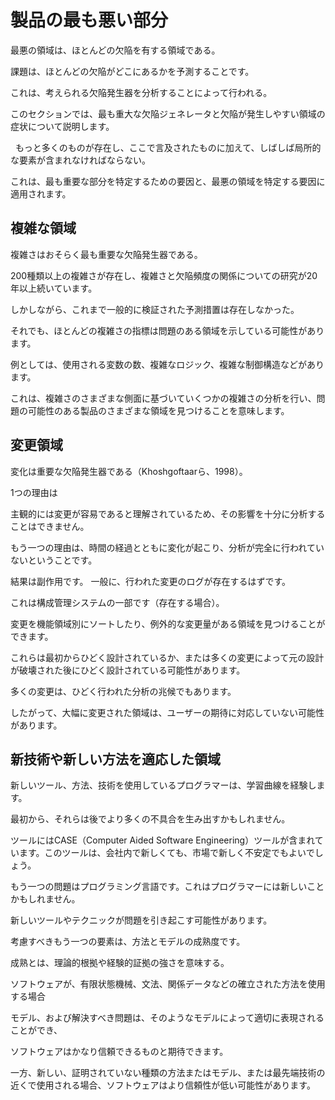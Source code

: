 # 製品の最も悪い部分

最悪の領域は、ほとんどの欠陥を有する領域である。

課題は、ほとんどの欠陥がどこにあるかを予測することです。

これは、考えられる欠陥発生器を分析することによって行われる。

このセクションでは、最も重大な欠陥ジェネレータと欠陥が発生しやすい領域の症状について説明します。

  もっと多くのものが存在し、ここで言及されたものに加えて、しばしば局所的な要素が含まれなければならない。

これは、最も重要な部分を特定するための要因と、最悪の領域を特定する要因に適用されます。

## 複雑な領域

複雑さはおそらく最も重要な欠陥発生器である。

200種類以上の複雑さが存在し、複雑さと欠陥頻度の関係についての研究が20年以上続いています。

しかしながら、これまで一般的に検証された予測措置は存在しなかった。

それでも、ほとんどの複雑さの指標は問題のある領域を示している可能性があります。

例としては、使用される変数の数、複雑なロジック、複雑な制御構造などがあります。

これは、複雑さのさまざまな側面に基づいていくつかの複雑さの分析を行い、問題の可能性のある製品のさまざまな領域を見つけることを意味します。

## 変更領域

変化は重要な欠陥発生器である（Khoshgoftaarら、1998）。

1つの理由は

主観的には変更が容易であると理解されているため、その影響を十分に分析することはできません。

もう一つの理由は、時間の経過とともに変化が起こり、分析が完全に行われていないということです。

結果は副作用です。 一般に、行われた変更のログが存在するはずです。

これは構成管理システムの一部です（存在する場合）。

変更を機能領域別にソートしたり、例外的な変更量がある領域を見つけることができます。

これらは最初からひどく設計されているか、または多くの変更によって元の設計が破壊された後にひどく設計されている可能性があります。

多くの変更は、ひどく行われた分析の兆候でもあります。

したがって、大幅に変更された領域は、ユーザーの期待に対応していない可能性があります。

## 新技術や新しい方法を適応した領域

新しいツール、方法、技術を使用しているプログラマーは、学習曲線を経験します。

最初から、それらは後でより多くの不具合を生み出すかもしれません。

ツールにはCASE（Computer Aided Software Engineering）ツールが含まれています。このツールは、会社内で新しくても、市場で新しく不安定でもよいでしょう。

もう一つの問題はプログラミング言語です。これはプログラマーには新しいことかもしれません。

新しいツールやテクニックが問題を引き起こす可能性があります。

考慮すべきもう一つの要素は、方法とモデルの成熟度です。

成熟とは、理論的根拠や経験的証拠の強さを意味する。

ソフトウェアが、有限状態機械、文法、関係データなどの確立された方法を使用する場合

モデル、および解決すべき問題は、そのようなモデルによって適切に表現されることができ、

ソフトウェアはかなり信頼できるものと期待できます。

一方、新しい、証明されていない種類の方法またはモデル、または最先端技術の近くで使用される場合、ソフトウェアはより信頼性が低い可能性があります。



